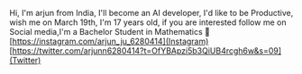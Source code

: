 Hi, I'm arjun from India, I'll become an AI developer, I'd like to be Productive, wish me on March 19th, I'm 17 years old, if you are interested follow me on Social media,I'm a Bachelor Student in Mathematics 🥰
[https://instagram.com/arjun_ju_6280414](Instagram)
[https://twitter.com/arjunn6280414?t=OfYBApzi5b3QiUB4rcgh6w&s=09](Twitter)

<!---
arjun6280/arjun6280 is a ✨ special ✨ repository because its `README.md` (this file) appears on your GitHub profile.
You can click the Preview link to take a look at your changes.
--->
